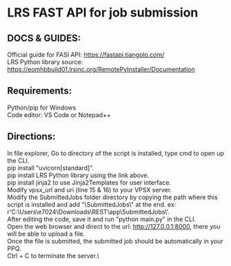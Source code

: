 # LRS FAST API for job submission
## DOCS & GUIDES:
Official guide for FASI API: https://fastapi.tiangolo.com/ \
LRS Python library source: https://eomhbbuild01.lrsinc.org/RemotePyInstaller/Documentation 

## Requirements:
Python/pip for Windows\
Code editor: VS Code or Notepad++ 

## Directions:
In file explorer, Go to directory of the script is installed, type cmd to open up the CLI.\
pip install "uvicorn[standard]".\
pip install LRS Python library using the link above.\
pip install jinja2 to use Jinja2Templates for user interface.\
Modify vpsx_url and uri (line 15 & 16) to your VPSX server.\
Modify the SubmittedJobs folder directory by copying the path where this script is installed and add "\SubmittedJobs\\" at the end. ex: r'C:\Users\e7024\Downloads\REST\app\SubmittedJobs\\'.\
After editing the code, save it and run "python main.py" in the CLI.\
Open the web browser and direct to the url: http://127.0.0.1:8000, there you will be able to upload a file.\
Once the file is submitted, the submitted job should be automatically in your PPQ.\
Ctrl + C to terminate the server.\
